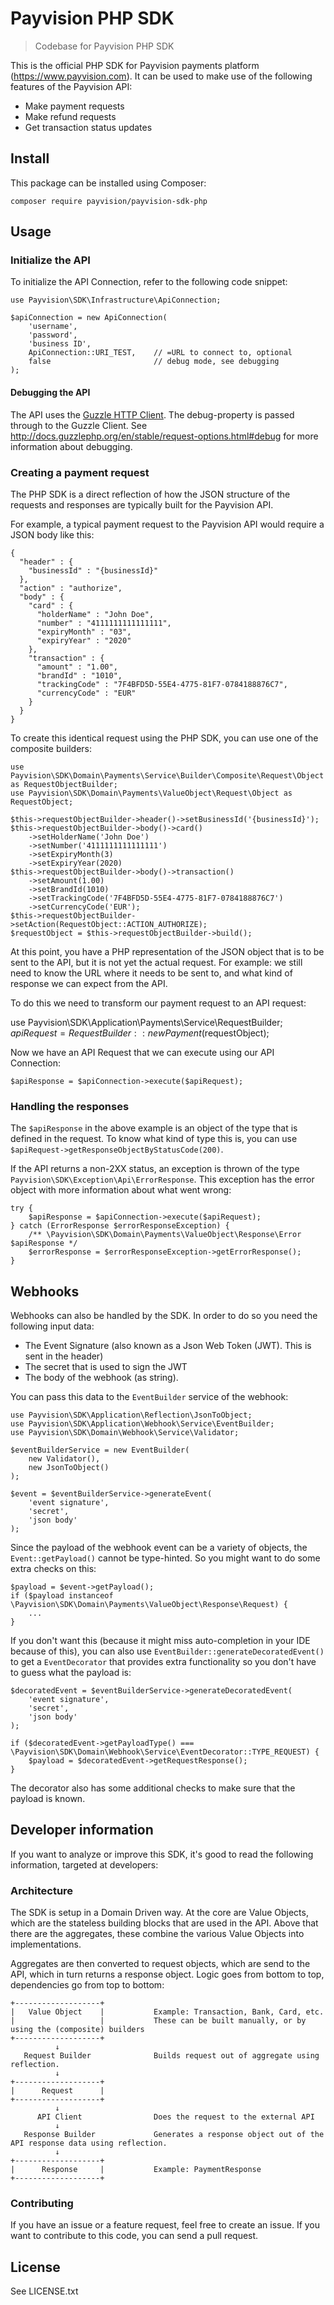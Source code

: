 # Payvision PHP SDK

> Codebase for Payvision PHP SDK

This is the official PHP SDK for Payvision payments platform (<https://www.payvision.com>).
It can be used to make use of the following features of the Payvision API:

- Make payment requests
- Make refund requests
- Get transaction status updates

## Install

This package can be installed using Composer:

    composer require payvision/payvision-sdk-php

## Usage

### Initialize the API

To initialize the API Connection, refer to the following code snippet:

    use Payvision\SDK\Infrastructure\ApiConnection;

    $apiConnection = new ApiConnection(
        'username',
        'password',
        'business ID',
        ApiConnection::URI_TEST,    // =URL to connect to, optional
        false                       // debug mode, see debugging
    );

#### Debugging the API

The API uses the [Guzzle HTTP Client](http://docs.guzzlephp.org/en/stable/).
The debug-property is passed through to the Guzzle Client. See
<http://docs.guzzlephp.org/en/stable/request-options.html#debug> for more
information about debugging.

### Creating a payment request

The PHP SDK is a direct reflection of how the JSON structure of the requests
and responses are typically built for the Payvision API.

For example, a typical payment request to the Payvision API would require
a JSON body like this:

    {
      "header" : {
        "businessId" : "{businessId}"
      },
      "action" : "authorize",
      "body" : {
        "card" : {
          "holderName" : "John Doe",
          "number" : "4111111111111111",
          "expiryMonth" : "03",
          "expiryYear" : "2020"
        },
        "transaction" : {
          "amount" : "1.00",
          "brandId" : "1010",
          "trackingCode" : "7F4BFD5D-55E4-4775-81F7-0784188876C7",
          "currencyCode" : "EUR"
        }
      }
    }

To create this identical request using the PHP SDK, you can use one of
the composite builders:

    use Payvision\SDK\Domain\Payments\Service\Builder\Composite\Request\Object as RequestObjectBuilder;
    use Payvision\SDK\Domain\Payments\ValueObject\Request\Object as RequestObject;

    $this->requestObjectBuilder->header()->setBusinessId('{businessId}');
    $this->requestObjectBuilder->body()->card()
        ->setHolderName('John Doe')
        ->setNumber('4111111111111111')
        ->setExpiryMonth(3)
        ->setExpiryYear(2020)
    $this->requestObjectBuilder->body()->transaction()
        ->setAmount(1.00)
        ->setBrandId(1010)
        ->setTrackingCode('7F4BFD5D-55E4-4775-81F7-0784188876C7')
        ->setCurrencyCode('EUR');
    $this->requestObjectBuilder->setAction(RequestObject::ACTION_AUTHORIZE);
    $requestObject = $this->requestObjectBuilder->build();

At this point, you have a PHP representation of the JSON object that is to
be sent to the API, but it is not yet the actual request. For example: we
still need to know the URL where it needs to be sent to, and what kind of
response we can expect from the API.

To do this we need to transform our payment request to an API request:

use Payvision\SDK\Application\Payments\Service\RequestBuilder;  
 $apiRequest = RequestBuilder::newPayment($requestObject);

Now we have an API Request that we can execute using our API Connection:

    $apiResponse = $apiConnection->execute($apiRequest);

### Handling the responses

The `$apiResponse` in the above example is an object of the type that is
defined in the request. To know what kind of type this is, you can use
`$apiRequest->getResponseObjectByStatusCode(200)`.

If the API returns a non-2XX status, an exception is thrown of the type
`Payvision\SDK\Exception\Api\ErrorResponse`. This exception has the
error object with more information about what went wrong:

    try {
        $apiResponse = $apiConnection->execute($apiRequest);
    } catch (ErrorResponse $errorResponseException) {
        /** \Payvision\SDK\Domain\Payments\ValueObject\Response\Error $apiResponse */
        $errorResponse = $errorResponseException->getErrorResponse();
    }

## Webhooks

Webhooks can also be handled by the SDK. In order to do so you need the
following input data:

- The Event Signature (also known as a Json Web Token (JWT). This is sent in the header)
- The secret that is used to sign the JWT
- The body of the webhook (as string).

You can pass this data to the `EventBuilder` service of the webhook:

    use Payvision\SDK\Application\Reflection\JsonToObject;
    use Payvision\SDK\Application\Webhook\Service\EventBuilder;
    use Payvision\SDK\Domain\Webhook\Service\Validator;

    $eventBuilderService = new EventBuilder(
        new Validator(),
        new JsonToObject()
    );

    $event = $eventBuilderService->generateEvent(
        'event signature',
        'secret',
        'json body'
    );

Since the payload of the webhook event can be a variety of objects, the
`Event::getPayload()` cannot be type-hinted. So you might want to do some
extra checks on this:

    $payload = $event->getPayload();
    if ($payload instanceof \Payvision\SDK\Domain\Payments\ValueObject\Response\Request) {
        ...
    }

If you don't want this (because it might miss auto-completion in your IDE because of this), you
can also use `EventBuilder::generateDecoratedEvent()` to get a `EventDecorator`
that provides extra functionality so you don't have to guess what the
payload is:

    $decoratedEvent = $eventBuilderService->generateDecoratedEvent(
        'event signature',
        'secret',
        'json body'
    );

    if ($decoratedEvent->getPayloadType() === \Payvision\SDK\Domain\Webhook\Service\EventDecorator::TYPE_REQUEST) {
        $payload = $decoratedEvent->getRequestResponse();
    }

The decorator also has some additional checks to make sure that the payload is known.

## Developer information

If you want to analyze or improve this SDK, it's good to read the following
information, targeted at developers:

### Architecture

The SDK is setup in a Domain Driven way. At the core are Value Objects,
which are the stateless building blocks that are used in the API. Above
that there are the aggregates, these combine the various Value Objects
into implementations.

Aggregates are then converted to request objects, which are send to the
API, which in turn returns a response object. Logic goes from bottom to
top, dependencies go from top to bottom:

    +-------------------+
    |   Value Object    |           Example: Transaction, Bank, Card, etc.
    |                   |           These can be built manually, or by using the (composite) builders
    +-------------------+
              ↓
       Request Builder              Builds request out of aggregate using reflection.
              ↓
    +-------------------+
    |      Request      |
    +-------------------+
              ↓
          API Client                Does the request to the external API
              ↓
       Response Builder             Generates a response object out of the API response data using reflection.
              ↓
    +-------------------+
    |      Response     |           Example: PaymentResponse
    +-------------------+

### Contributing

If you have an issue or a feature request, feel free to create an issue.
If you want to contribute to this code, you can send a pull request.

## License

See LICENSE.txt
